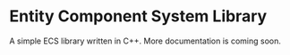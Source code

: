 # Entity Component System Library

A simple ECS library written in C++. More documentation is coming soon.
